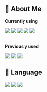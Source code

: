## 💬 About Me
<p><strong>Currently using</strong></p>
    <div>
        <img src="https://img.shields.io/badge/C++-00599C?style=flat-square&logo=cplusplus&logoColor=white"> <img src="https://img.shields.io/badge/Unreal Engine-0E1128?style=flat-square&logo=unrealengine&logoColor=white"> <img src="https://img.shields.io/badge/Github-8A2BE2?style=flat-square&logo=github&logoColor=white">
        <img src="https://img.shields.io/badge/Claude-D97757?style=flat-square&logo=claude&logoColor=white"> <img src="https://img.shields.io/badge/Blender-E87D0D?style=flat-square&logo=blender&logoColor=white">
    </div> <br/>

<p><strong>Previously used</strong></p>
    <div>
        <img src="https://img.shields.io/badge/CSharp-512BD4?style=flat-square&logo=csharp&logoColor=white"> <img src="https://img.shields.io/badge/OpenGL-5586A4?style=flat-square&logo=opengl&logoColor=white"> <img src="https://img.shields.io/badge/Unity-000000?style=flat-square&logo=unity&logoColor=white">
    </div>


## 👀 Language
<img src="https://img.shields.io/badge/한국어-4285F4?style=flat-square&logo=googletranslate&logoColor=white"> <img src="https://img.shields.io/badge/English-4285F4?style=flat-square&logo=googletranslate&logoColor=white"> <img src="https://img.shields.io/badge/日本語-4285F4?style=flat-square&logo=googletranslate&logoColor=white">

